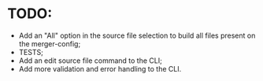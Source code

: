 ﻿# TODO:

- Add an "All" option in the source file selection to build all files present on the merger-config;
- TESTS;
- Add an edit source file command to the CLI;
- Add more validation and error handling to the CLI.
